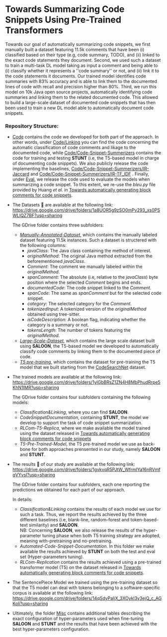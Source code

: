 # Towards Summarizing Code Snippets Using Pre-Trained Transformers

Towards our goal of automatically summarizing code snippets, we first manually built a dataset featuring 11.5k comments that have been (i) classified based on their type (e.g, code summary, TODO), and (ii) linked to the exact code statements they document. Second, we used such a dataset to train a multi-task DL model taking as input a comment and being able to (i) classify whether it represents a ''code summary'' or not, and (ii) link it to the code statements it documents. Our trained model identifies code summaries with 83% accuracy and is able to link them to the documented lines of code with recall and precision higher than 80%. Third, we run this model on 10k Java open source projects, automatically identifying code summaries and linking them to the related documented code. This allowed to build a large-scale dataset of documented code snippets that has then been used to train a new DL model able to automatically document code snippets.

### Repository Structure:

  - <a href="https://github.com/snippet-summarization/icse23/tree/main/Code">Code</a> contains the code we developed for both part of the approach. In other words, under <a href="https://github.com/snippet-summarization/icse23/tree/main/Code/Linking">Code/Linking</a> you can find the code concerning the automatic classification of code comments and likage to the documented code, while <a href="https://github.com/snippet-summarization/icse23/tree/main/Code/Code-Snippet-Summarizers/T5">Code/Code-Snippet-Summerizers</a> contains the code for training and testing **STUNT** (i.e, the T5-based model in charge of documenting code snippets). We also publicly release the code implementing the baselines, <a href="https://github.com/snippet-summarization/icse23/tree/main/Code/Code-Snippet-Summarizers/IR-Jaccard">Code/Code-Snippet-Summerizers/IR-Jaccard</a> and <a href="https://github.com/snippet-summarization/icse23/tree/main/Code/Code-Snippet-Summarizers/IR-TF_IDF">Code/Code-Snippet-Summerizers/IR-TF_IDF</a> .
  Finally, under <a href="https://github.com/snippet-summarization/icse23/tree/main/Code/Eval">Eval</a>, we release the code used to evaluate the models when summarizing a code snippet. To this extent, we re-use the *bleu.py* file provided by Huang *et al.* in
  <a href="https://github.com/huangshh/RLComGen/blob/master/bleu.py">Towards automatically generating block comments for code snippets</a>.


  - The Datasets :open_file_folder: are available at the following link: https://drive.google.com/drive/folders/1a8UOR5g9zSO0mPv293_xs0PSWLlQZ7BF?usp=sharing

    The GDrive folder contains three subfolders:
       * <a href="https://drive.google.com/drive/folders/10aqQAUqO1C3skNrBwxzeQJsFOxvlerbX?usp=sharing">*Manually-Annotated-Dataset*</a>, which contains the manually labeled dataset featuring 11.5k instances. Such a dataset is structered with the following columns:
          *  *javaClass*: The Java class containing the method of interest.
          *  *originalMethod*: The original Java method extracted from the beforementioned *javaClass*.
          *  *Comment*: The comment we manually labeled within the *originalMethod*.
          *  *spanComment*: The absolute (i.e, relative to the *javaClass*) byte position where the selected *Comment* begins and ends.
          *  *documentedCode*: The code snippet linked to the *Comment*.
          *  *spanCode*: The same as *spanComment* but for the selected code snippet.
          *  *category*: The selected category for the *Comment*.
          *  *tokenizedInput*: A tokenized version of the *originalMethod* obtained using tree-sitter.
          *  *isCodeDescription*: A boolean flag, indicating whether the category is a summary or not.
          *  *tokensLength*: The number of tokens featuring the *originalMethod*.
       * <a href="https://drive.google.com/drive/folders/1DbJ4lOBhIg2PoW0O3xG1xx2gZUyIioVU?usp=sharing">*Large-Scale-Dataset*</a>, which contains the large scale dataset built using **SALOON**, the T5-based model we developed to automatically classify code comments by linking them to the documented piece of code.
       * <a href="https://drive.google.com/drive/folders/1j28g7xje4Qi20jSycWullE9RVzPv4-t-?usp=sharing">*T5 pre-training*</a>, which contains the dataset for pre-training the T5 model that we built starting from the <a href="https://github.com/github/CodeSearchNet">CodeSearchNet</a> dataset.


  - The trained models are available at the following link: https://drive.google.com/drive/folders/1ylGbBRsZ1ZN4H8MbPhudRrpe5KhN1IMR?usp=sharing
    
    The GDrive folder contains four subfolders containing the following models:
     * *Classification&Linking*, where you can find **SALOON**.
     * *CodeSnippetDocumentation*, containing **STUNT**, the model we develop to support the task of code snippet summarization.
     * *RLCom-T5-Replica*, where we make available the model trained using the dataset released in <a href="https://www.sciencedirect.com/science/article/pii/S0950584920301427?casa_token=jW82qRE6oDgAAAAA:Af44jxT9CVnaz7wdFu_KPJx--aawBaVmLtyFLXavZLirD5meTexlR6_gf-CdOMVZMhvWkdB54mY">Towards automatically generating block comments for code snippets</a>  
     * *T5-Pre-Trained-Model*, the T5 pre-trained model we use as back-bone for both approaches prensented in our study, namely **SALOON** and **STUNT**.


  - The results :page_facing_up: of our study are available at the following link: https://drive.google.com/drive/folders/1gvkvqR5PJtW_WfrmIYa16nRVmfqVYvsI?usp=sharing
    
    The GDrive folder contains four subfolders, each one reporting the predictions we obtained for each part of our approach.
    
    In details:
      * *Classification&Linking* contains the results of each model we use for such a task. Thus, we report the results achieved by the three different baselines (i.e, blank-line, random-forest and token-based-text similarity) and **SALOON**.\
      NB: Concerning **SALOON**, we also release the results of the hyper-parameter tuning phase when both T5 training strategy are adopted, meaning with-pretraining and no-pretraining.
      * *Automated-Code-Snippet-Documentation*. In this folder we make available the results achieved by **STUNT** on both the test and eval set (Hyper-parameters tuning).
      * *RLCom-Replication* contains the results achieved using a pre-trained transformer model (T5) on the dataset released in <a href="https://www.sciencedirect.com/science/article/pii/S0950584920301427?casa_token=jW82qRE6oDgAAAAA:Af44jxT9CVnaz7wdFu_KPJx--aawBaVmLtyFLXavZLirD5meTexlR6_gf-CdOMVZMhvWkdB54mY">Towards automatically generating block comments for code snippets</a>.


  - The SentencePiece Model we trained using the pre-training dataset so that the T5 model can deal with tokens belonging to a software-specific corpus is available at the following link: https://drive.google.com/drive/folders/14qSdyPaIjX_3XOykl3y3ejQ_c_AGKoli?usp=sharing
  

  - Ultimately, the folder <a href="https://github.com/snippet-summarization/icse23/tree/main/Misc">Misc</a> contains additional tables describing the exact configuration of hyper-parameters used when fine-tuning **SALOON** and **STUNT** and the results that have been achieved with the best hyper-parameters configuration.
